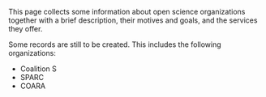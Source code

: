 This page collects some information about open science organizations together with a brief description, their motives and goals, and the services they offer.

Some records are still to be created. This includes the following organizations:
- Coalition S
- SPARC
- COARA